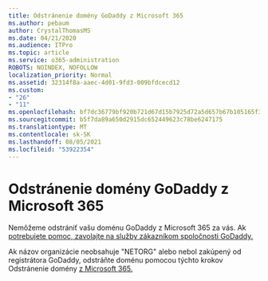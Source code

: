 ```yaml
---
title: Odstránenie domény GoDaddy z Microsoft 365
ms.author: pebaum
author: CrystalThomasMS
ms.date: 04/21/2020
ms.audience: ITPro
ms.topic: article
ms.service: o365-administration
ROBOTS: NOINDEX, NOFOLLOW
localization_priority: Normal
ms.assetid: 32314f8a-aaec-4d01-9fd3-009bfdcecd12
ms.custom:
- "26"
- "11"
ms.openlocfilehash: bf7dc36779bf920b721d67d15b7925d72a5d657b67b105165f37f170023ad764
ms.sourcegitcommit: b5f7da89a650d2915dc652449623c78be6247175
ms.translationtype: MT
ms.contentlocale: sk-SK
ms.lasthandoff: 08/05/2021
ms.locfileid: "53922354"
---
```

# <a name="remove-your-godaddy-domain-from-microsoft-365"></a>Odstránenie domény GoDaddy z Microsoft 365

Nemôžeme odstrániť vašu doménu GoDaddy z Microsoft 365 za vás. Ak [potrebujete pomoc, zavolajte na služby zákazníkom spoločnosti GoDaddy.](https://aka.ms/contact-godaddy)
  
Ak názov organizácie neobsahuje "NETORG" alebo nebol zakúpený od registrátora GoDaddy, odstráňte doménu pomocou týchto krokov Odstránenie domény [z Microsoft 365.](https://docs.microsoft.com/microsoft-365/admin/get-help-with-domains/remove-a-domain)
  